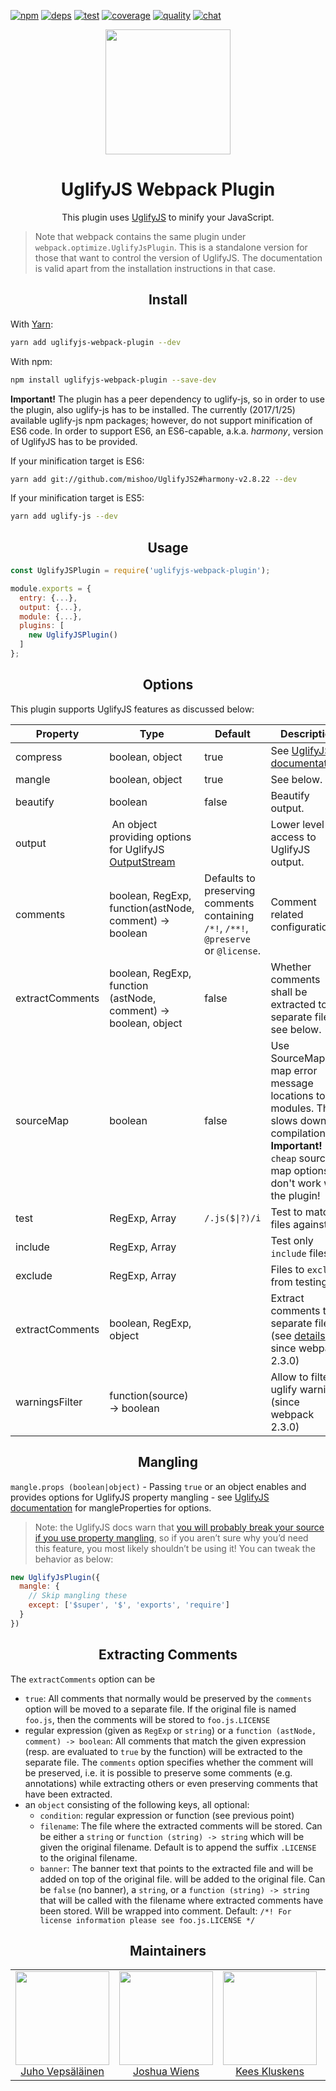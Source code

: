 [![npm][npm]][npm-url]
[![deps][deps]][deps-url]
[![test][test]][test-url]
[![coverage][cover]][cover-url]
[![quality][quality]][quality-url]
[![chat][chat]][chat-url]

<div align="center">
  <!-- replace with accurate logo e.g from https://worldvectorlogo.com/ -->
  <a href="https://github.com/webpack/webpack">
    <img width="200" height="200" vspace="" hspace="25"
      src="https://cdn.rawgit.com/webpack/media/e7485eb2/logo/icon.svg">
  </a>
  <h1>UglifyJS Webpack Plugin</h1>
	<p>This plugin uses <a href="https://github.com/mishoo/UglifyJS2">UglifyJS</a> to minify your JavaScript.<p>
</div>

> Note that webpack contains the same plugin under `webpack.optimize.UglifyJsPlugin`. This is a standalone version for those that want to control the version of UglifyJS. The documentation is valid apart from the installation instructions in that case.

<h2 align="center">Install</h2>

With [Yarn](https://yarnpkg.com):

```bash
yarn add uglifyjs-webpack-plugin --dev
```

With npm:

```bash
npm install uglifyjs-webpack-plugin --save-dev
```

**Important!** The plugin has a peer dependency to uglify-js, so in order to use the plugin, also uglify-js has to be installed. The currently (2017/1/25) available uglify-js npm packages; however, do not support minification of ES6 code. In order to support ES6, an ES6-capable, a.k.a. _harmony_, version of UglifyJS has to be provided.

If your minification target is ES6:

```bash
yarn add git://github.com/mishoo/UglifyJS2#harmony-v2.8.22 --dev
```

If your minification target is ES5:

```bash
yarn add uglify-js --dev
```

<h2 align="center">Usage</h2>

```javascript
const UglifyJSPlugin = require('uglifyjs-webpack-plugin');

module.exports = {
  entry: {...},
  output: {...},
  module: {...},
  plugins: [
    new UglifyJSPlugin()
  ]
};
```

<h2 align="center">Options</h2>

This plugin supports UglifyJS features as discussed below:

| Property | Type | Default | Description |
| --- | --- | --- | --- |
| compress | boolean, object | true | See [UglifyJS documentation](http://lisperator.net/uglifyjs/compress). |
| mangle | boolean, object | true | See below. |
| beautify | boolean | false | Beautify output. |
| output | An object providing options for UglifyJS [OutputStream](https://github.com/mishoo/UglifyJS2/blob/master/lib/output.js) | | Lower level access to UglifyJS output. |
| comments | boolean, RegExp, function(astNode, comment) -> boolean | Defaults to preserving comments containing `/*!`, `/**!`, `@preserve` or `@license`. | Comment related configuration. |
| extractComments | boolean, RegExp, function (astNode, comment) -> boolean, object | false | Whether comments shall be extracted to a separate file, see below. |
| sourceMap | boolean | false | Use SourceMaps to map error message locations to modules. This slows down the compilation. **Important!** `cheap` source map options don't work with the plugin! |
| test | RegExp, Array<RegExp> | <code>/\.js($&#124;\?)/i</code> | Test to match files against. |
| include | RegExp, Array<RegExp> | | Test only `include` files. |
| exclude | RegExp, Array<RegExp> | | Files to `exclude` from testing. |
| extractComments | boolean, RegExp, object | | Extract comments to separate file (see [details](https://github.com/webpack/webpack/commit/71933e979e51c533b432658d5e37917f9e71595a), since webpack 2.3.0) |
| warningsFilter | function(source) -> boolean | | Allow to filter uglify warnings (since webpack 2.3.0) |

<h2 align="center">Mangling</h2>

`mangle.props (boolean|object)` - Passing `true` or an object enables and provides options for UglifyJS property mangling - see [UglifyJS documentation](https://github.com/mishoo/UglifyJS2#mangleproperties-options) for mangleProperties for options.

> Note: the UglifyJS docs warn that [you will probably break your source if you use property mangling](https://github.com/mishoo/UglifyJS2#mangling-property-names---mangle-props), so if you aren’t sure why you’d need this feature, you most likely shouldn’t be using it! You can tweak the behavior as below:

```javascript
new UglifyJsPlugin({
  mangle: {
    // Skip mangling these
    except: ['$super', '$', 'exports', 'require']
  }
})
```

<h2 align="center">Extracting Comments</h2>

The `extractComments` option can be
- `true`: All comments that normally would be preserved by the `comments` option will be moved to a separate file. If the original file is named `foo.js`, then the comments will be stored to `foo.js.LICENSE`
- regular expression (given as `RegExp` or `string`) or a `function (astNode, comment) -> boolean`:
  All comments that match the given expression (resp. are evaluated to `true` by the function) will be extracted to the separate file. The `comments` option specifies whether the comment will be preserved, i.e. it is possible to preserve some comments (e.g. annotations) while extracting others or even preserving comments that have been extracted.
- an `object` consisting of the following keys, all optional:
  - `condition`: regular expression or function (see previous point)
  - `filename`: The file where the extracted comments will be stored. Can be either a `string` or `function (string) -> string` which will be given the original filename. Default is to append the suffix `.LICENSE` to the original filename.
  - `banner`: The banner text that points to the extracted file and will be added on top of the original file. will be added to the original file. Can be `false` (no banner), a `string`, or a `function (string) -> string` that will be called with the filename where extracted comments have been stored. Will be wrapped into comment.
Default: `/*! For license information please see foo.js.LICENSE */`


<h2 align="center">Maintainers</h2>

<table>
  <tbody>
    <tr>
      <td align="center">
        <img width="150" height="150"
        src="https://avatars3.githubusercontent.com/u/166921?v=3&s=150">
        </br>
        <a href="https://github.com/bebraw">Juho Vepsäläinen</a>
      </td>
      <td align="center">
        <img width="150" height="150"
        src="https://avatars2.githubusercontent.com/u/8420490?v=3&s=150">
        </br>
        <a href="https://github.com/d3viant0ne">Joshua Wiens</a>
      </td>
      <td align="center">
        <img width="150" height="150"
        src="https://avatars3.githubusercontent.com/u/533616?v=3&s=150">
        </br>
        <a href="https://github.com/SpaceK33z">Kees Kluskens</a>
      </td>
      <td align="center">
        <img width="150" height="150"
        src="https://avatars3.githubusercontent.com/u/3408176?v=3&s=150">
        </br>
        <a href="https://github.com/TheLarkInn">Sean Larkin</a>
      </td>
    </tr>
  <tbody>
</table>


[npm]: https://img.shields.io/npm/v/uglifyjs-webpack-plugin.svg
[npm-url]: https://npmjs.com/package/uglifyjs-webpack-plugin

[deps]: https://david-dm.org/webpack-contrib/uglifyjs-webpack-plugin.svg
[deps-url]: https://david-dm.org/webpack-contrib/uglifyjs-webpack-plugin

[chat]: https://img.shields.io/badge/gitter-webpack%2Fwebpack-brightgreen.svg
[chat-url]: https://gitter.im/webpack/webpack

[test]: https://secure.travis-ci.org/webpack-contrib/uglifyjs-webpack-plugin.svg
[test-url]: http://travis-ci.org/webpack-contrib/uglifyjs-webpack-plugin

[cover]: https://codecov.io/gh/webpack-contrib/uglifyjs-webpack-plugin/branch/master/graph/badge.svg
[cover-url]: https://codecov.io/gh/webpack-contrib/uglifyjs-webpack-plugin

[quality]: https://www.bithound.io/github/webpack-contrib/uglifyjs-webpack-plugin/badges/score.svg
[quality-url]: https://www.bithound.io/github/webpack-contrib/uglifyjs-webpack-plugin
